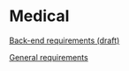 # Medical

[Back-end requirements (draft)](https://docs.google.com/spreadsheets/d/1zL6ujagQY1nZgQsQVLqxXY5Bh5MsBoTgiSKoDN4IzkE/edit#gid=0)

[General requirements](https://github.com/A-Lomaieva/medical/tree/master/req)